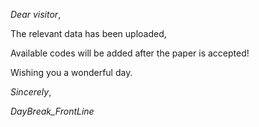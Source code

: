 *Dear visitor*,


The relevant data has been uploaded,


Available codes will be added after the paper is accepted!


Wishing you a wonderful day.


*Sincerely*,

*DayBreak_FrontLine*
